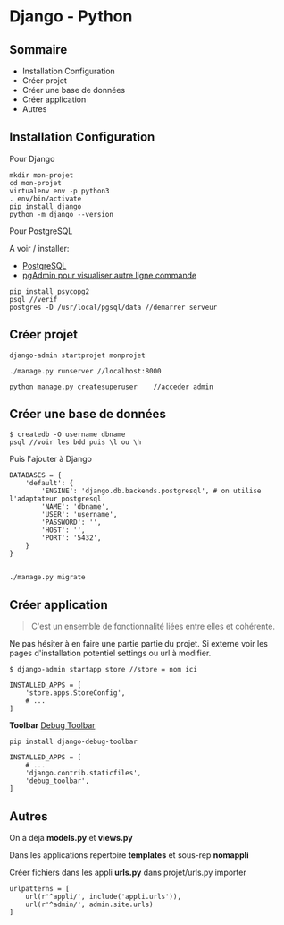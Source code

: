# Django - Python 

## Sommaire
* Installation Configuration
* Créer projet
* Créer une base de données
* Créer application
* Autres

## Installation Configuration
Pour Django
```
mkdir mon-projet
cd mon-projet
virtualenv env -p python3
. env/bin/activate
pip install django
python -m django --version
```
Pour PostgreSQL

A voir / installer:
* [PostgreSQL](https://www.postgresql.org/download/)
* [pgAdmin pour visualiser autre ligne commande](https://www.pgadmin.org/download/)

```
pip install psycopg2
psql //verif
postgres -D /usr/local/pgsql/data //demarrer serveur
```

## Créer projet
```
django-admin startprojet monprojet

./manage.py runserver //localhost:8000

python manage.py createsuperuser    //acceder admin
```

## Créer une base de données
```
$ createdb -O username dbname
psql //voir les bdd puis \l ou \h
```
Puis l'ajouter à Django
```
DATABASES = {
    'default': {
        'ENGINE': 'django.db.backends.postgresql', # on utilise l'adaptateur postgresql
        'NAME': 'dbname', 
        'USER': 'username', 
        'PASSWORD': '',
        'HOST': '',
        'PORT': '5432',
    }
}


./manage.py migrate
```

## Créer application

> C'est un ensemble de fonctionnalité liées entre elles et cohérente.

Ne pas hésiter à en faire une partie partie du projet. Si externe voir les pages d'installation potentiel settings ou url à modifier.

```
$ django-admin startapp store //store = nom ici

INSTALLED_APPS = [
    'store.apps.StoreConfig',
    # ...
]
```

**Toolbar**
[Debug Toolbar](https://github.com/jazzband/django-debug-toolbar)
```
pip install django-debug-toolbar

INSTALLED_APPS = [
    # ...
    'django.contrib.staticfiles',
    'debug_toolbar',
]
```

## Autres

On a deja **models.py** et **views.py**

Dans les applications repertoire **templates** et sous-rep **nomappli**

Créer fichiers dans les appli **urls.py** dans projet/urls.py importer
```
urlpatterns = [
    url(r'^appli/', include('appli.urls')),
    url(r'^admin/', admin.site.urls)
]
```
